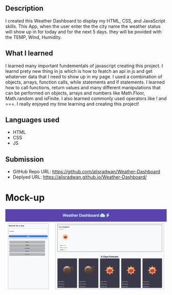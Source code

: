 ## Description

I created this Weather Dashboard to display my HTML, CSS, and JavaScript skills. This App, when the user enter the the city name the weather status will show up in for today and for the next 5 days. they will be povided with the TEMP, Wind, Humidity.

## What I learned

I learned many important fundementals of javascript creating this project. I learnd prety new thing in js which is how to featch an api in js and get whaterver data that I need to show up in my page. I used a combination of objects, arrays, function calls, while statements and if statements. I learned how to call functions, return values and many different manipulations that can be performed on objects, arrays and numbers like Math.Floor, Math.random and isFinite. I also learned commonly used operators like ! and ===. I really enjoyed my time learning and creating this project!

## Languages used

- HTML
- CSS
- JS

## Submission

- GitHub Repo URL: https://github.com/alisradwan/Weather-Dashboard
- Deplyed URL: https://alisradwan.github.io/Weather-Dashboard/

# Mock-up

![Screenshot of the Weather-Dashboard](./assets/image/Screen%20Shot%202022-10-05%20at%206.21.40%20PM.png)
